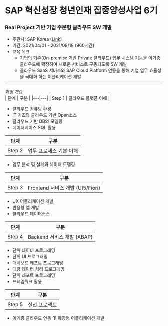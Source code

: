 # SAP 혁신성장 청년인재 집중양성사업 6기
### Real Project 기반 기업 주문형 클라우드 SW 개발
* 주관사: SAP Korea ([Link](https://www.sap.com/korea/index.html))
* 기간: 2021/04/01 - 2021/09/18 (960시간)
* 교육 목표
  * 기업의 기존(On-premise 기반 Private 클라우드) 업무 시스템 기능을 이기종 클라우드에 확장하여 새로운 서비스로 구동되도록 SW 개발
  * 클라우드 SaaS 서비스와  SAP Cloud Platform 연동을 통해 기업 업무 효율성을 극대화 하는 어플리케이션 개발

---

_과정 개요_  
| 단계 | 구분 |
|---|---|
| Step 1 | 클라우드 플랫폼 이해 |
* 클라우드 컴퓨팅 환경
* IT 기초와 클라우드 기반 Open소스
* 클라우드 기반 DB와 모델링
* 데이터베이스 SQL 활용

| 단계 | 구분 |
|---|---|
| Step 2 | 업무 프로세스 기본 이해 |
* 업무 분석 및 설계와 데이터 모델링

| 단계 | 구분 |
|---|---|
| Step 3 | Frontend 서비스 개발 (UI5/Fiori) |
* UX 어플리케이션 개발
* 반응형 앱 개발
* 클라우드 데이터소스

| 단계 | 구분 |
|---|---|
| Step 4 | Backend 서비스 개발 (ABAP) |
* 단위 데이터 프로그래밍
* 단위 UI 프로그래밍
* 대쉬보드 레포트 프로그래밍
* 대량 데이터 처리 프로그래밍
* 단위 레포트 프로그래밍
* 프레임워크 활용

| 단계 | 구분 |
|---|---|
| Step 5 | 실전 프로젝트 |
* 이기종 클라우드 연동 및 확장형 어플리케이션 개발
